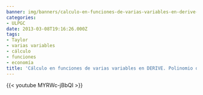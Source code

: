 ```yaml
---
banner: img/banners/calculo-en-funciones-de-varias-variables-en-derive-polinomio-de-taylor.jpg
categories:
- ULPGC
date: 2013-03-08T19:16:26.000Z
tags:
- Taylor
- varias variables
- cálculo
- funciones
- economía
title: 'Cálculo en funciones de varias variables en DERIVE. Polinomio de Taylor'
---
```


 

{{< youtube MYRWc-jBbQI >}}
